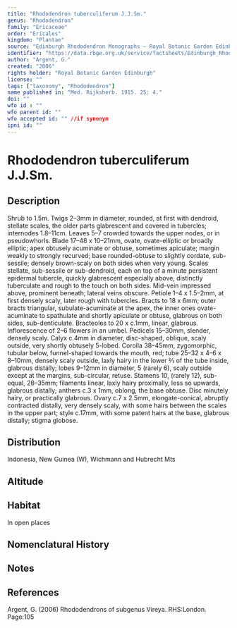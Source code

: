 ```yaml
---
title: "Rhododendron tuberculiferum J.J.Sm."
genus: "Rhododendron"
family: "Ericaceae"
order: "Ericales"
kingdom: "Plantae"
source: "Edinburgh Rhododendron Monographs – Royal Botanic Garden Edinburgh"
identifier: "https://data.rbge.org.uk/service/factsheets/Edinburgh_Rhododendron_Monographs.xhtml"
author: "Argent, G."
created: "2006"
rights holder: "Royal Botanic Garden Edinburgh"
license: ""
tags: ["taxonomy", "Rhododendron"]
name published in: "Med. Rijksherb. 1915. 25: 4."
doi: ""
wfo id : ""
wfo parent id: ""
wfo accepted id: "" //if synonym                      
ipni id: ""
---
```


                       

# Rhododendron tuberculiferum J.J.Sm.

## Description
Shrub to 1.5m. Twigs 2–3mm in diameter, rounded, at first with dendroid, stellate scales, the older parts glabrescent and covered in tubercles; internodes 1.8–11cm. Leaves 5–7 crowded towards the upper nodes, or in pseudowhorls. Blade 17–48 x 10–21mm, ovate, ovate-elliptic or broadly elliptic; apex obtusely acuminate or obtuse, sometimes apiculate; margin weakly to strongly recurved; base rounded-obtuse to slightly cordate, sub-sessile; densely brown-scaly on both sides when very young. Scales stellate, sub-sessile or sub-dendroid, each on top of a minute persistent epidermal tubercle, quickly glabrescent especially above, distinctly tuberculate and rough to the touch on both sides. Mid-vein impressed above, prominent beneath; lateral veins obscure. Petiole 1–4 x 1.5–2mm, at first densely scaly, later rough with tubercles. Bracts to 18 x 6mm; outer bracts triangular, subulate-acuminate at the apex, the inner ones ovate-acuminate to spathulate and shortly apiculate or obtuse, glabrous on both sides, sub-denticulate. Bracteoles to 20 x c.1mm, linear, glabrous. Inflorescence of 2–6 flowers in an umbel. Pedicels 15–30mm, slender, densely scaly. Calyx c.4mm in diameter, disc-shaped, oblique, scaly outside, very shortly obtusely 5-lobed. Corolla 38–45mm, zygomorphic, tubular below, funnel-shaped towards the mouth, red; tube 25–32 x 4–6 x 8–10mm, densely scaly outside, laxly hairy in the lower 2⁄3 of the tube inside, glabrous distally; lobes 9–12mm in diameter, 5 (rarely 6), scaly outside except at the margins, sub-circular, retuse. Stamens 10, (rarely 12), sub-equal, 28–35mm; filaments linear, laxly hairy proximally, less so upwards, glabrous distally; anthers c.3 x 1mm, oblong, the base obtuse. Disc minutely hairy, or practically glabrous. Ovary c.7 x 2.5mm, elongate-conical, abruptly contracted distally, very densely scaly, with some hairs between the scales in the upper part; style c.17mm, with some patent hairs at the base, glabrous distally; stigma globose.

## Distribution
Indonesia, New Guinea (W), Wichmann and Hubrecht Mts

## Altitude


## Habitat
In open places

## Nomenclatural History

                       
## Notes


## References

Argent, G. (2006) Rhododendrons of subgenus Vireya. RHS:London. Page:105
